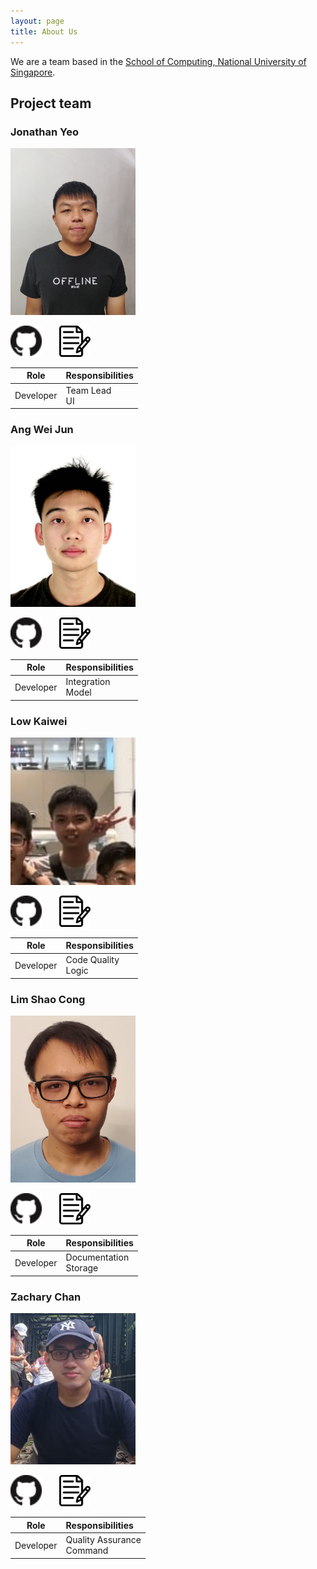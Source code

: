 ```yaml
---
layout: page
title: About Us
---
```


We are a team based in the [School of Computing, National University of Singapore](http://www.comp.nus.edu.sg).

## Project team

### Jonathan Yeo

<img src="images/jonathanhoshi.png" width="200px">

[<img src="images/github-icon.png" width="50px">](http://github.com/jonathanhoshi) &nbsp; &nbsp; &nbsp;
[<img src="images/portfolio-icon.png" width="50px">](team/jonathanhoshi.md)

|   Role    | Responsibilities   |
|:---------:|:-------------------|
| Developer | Team Lead <br/> UI |

### Ang Wei Jun

<img src="images/aweijun.png" width="200px">

[<img src="images/github-icon.png" width="50px">](https://github.com/aweijun) &nbsp; &nbsp; &nbsp;
[<img src="images/portfolio-icon.png" width="50px">](team/aweijun.md)

|   Role    | Responsibilities        |
|:---------:|:------------------------|
| Developer | Integration <br/> Model |

### Low Kaiwei

<img src="images/lowkaiwei98.png" width="200px">

[<img src="images/github-icon.png" width="50px">](http://github.com/lowkaiwei98) &nbsp; &nbsp; &nbsp;
[<img src="images/portfolio-icon.png" width="50px">](team/lowkaiwei98.md)

|   Role    | Responsibilities         |
|:---------:|:-------------------------|
| Developer | Code Quality <br/> Logic |

### Lim Shao Cong

<img src="images/arcornior.png" width="200px">

[<img src="images/github-icon.png" width="50px">](http://github.com/arcornior) &nbsp; &nbsp; &nbsp;
[<img src="images/portfolio-icon.png" width="50px">](team/arcornior.md)

|   Role    | Responsibilities            |
|:---------:|:----------------------------|
| Developer | Documentation <br/> Storage |

### Zachary Chan

<img src="images/ardentsoul.png" width="200px">

[<img src="images/github-icon.png" width="50px">](https://github.com/Ardentsoul) &nbsp; &nbsp; &nbsp;
[<img src="images/portfolio-icon.png" width="50px">](team/ardentsoul.md)

|   Role    | Responsibilities                |
|:---------:|:--------------------------------|
| Developer | Quality Assurance <br/> Command |
